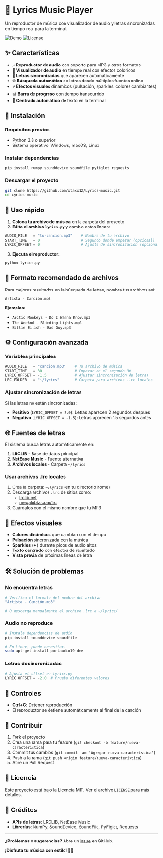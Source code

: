 # 🎵 Lyrics Music Player

Un reproductor de música con visualizador de audio y letras sincronizadas en tiempo real para la terminal.

![Demo](https://img.shields.io/badge/Python-3.8+-blue.svg)
![License](https://img.shields.io/badge/License-MIT-green.svg)

## ✨ Características

- 🎶 **Reproductor de audio** con soporte para MP3 y otros formatos
- 🎨 **Visualizador de audio** en tiempo real con efectos coloridos
- 📝 **Letras sincronizadas** que aparecen automáticamente
- 🌐 **Búsqueda automática** de letras desde múltiples fuentes online
- ⚡ **Efectos visuales** dinámicos (pulsación, sparkles, colores cambiantes)
- 📊 **Barra de progreso** con tiempo transcurrido
- 🎯 **Centrado automático** de texto en la terminal

## 🚀 Instalación

### Requisitos previos
- Python 3.8 o superior
- Sistema operativo: Windows, macOS, Linux

### Instalar dependencias

```bash
pip install numpy sounddevice soundfile pyfiglet requests
```

### Descargar el proyecto

```bash
git clone https://github.com/xtaxx12/Lyrics-music.git
cd Lyrics-music
```

## 🎯 Uso rápido

1. **Coloca tu archivo de música** en la carpeta del proyecto
2. **Edita el archivo `lyrics.py`** y cambia estas líneas:

```python
AUDIO_FILE   = "tu-cancion.mp3"    # Nombre de tu archivo
START_TIME   = 0                   # Segundo donde empezar (opcional)
LYRIC_OFFSET = 0                   # Ajuste de sincronización (opcional)
```

3. **Ejecuta el reproductor:**

```bash
python lyrics.py
```

## 📁 Formato recomendado de archivos

Para mejores resultados en la búsqueda de letras, nombra tus archivos así:

```
Artista - Canción.mp3
```

**Ejemplos:**
- `Arctic Monkeys - Do I Wanna Know.mp3`
- `The Weeknd - Blinding Lights.mp3`
- `Billie Eilish - Bad Guy.mp3`

## ⚙️ Configuración avanzada

### Variables principales

```python
AUDIO_FILE   = "cancion.mp3"    # Tu archivo de música
START_TIME   = 30               # Empezar en el segundo 30
LYRIC_OFFSET = -1.5             # Ajustar sincronización de letras
LRC_FOLDER   = "~/lyrics"       # Carpeta para archivos .lrc locales
```

### Ajustar sincronización de letras

Si las letras no están sincronizadas:
- **Positivo** (`LYRIC_OFFSET = 2.0`): Letras aparecen 2 segundos después
- **Negativo** (`LYRIC_OFFSET = -1.5`): Letras aparecen 1.5 segundos antes

## 🌐 Fuentes de letras

El sistema busca letras automáticamente en:

1. **LRCLIB** - Base de datos principal
2. **NetEase Music** - Fuente alternativa
3. **Archivos locales** - Carpeta `~/lyrics`

### Usar archivos .lrc locales

1. Crea la carpeta: `~/lyrics` (en tu directorio home)
2. Descarga archivos `.lrc` de sitios como:
   - [lrclib.net](https://lrclib.net)
   - [megalobiz.com/lrc](https://megalobiz.com/lrc)
3. Guárdalos con el mismo nombre que tu MP3

## 🎨 Efectos visuales

- **Colores dinámicos** que cambian con el tiempo
- **Pulsación** sincronizada con la música
- **Sparkles** (✦) durante picos de audio altos
- **Texto centrado** con efectos de resaltado
- **Vista previa** de próximas líneas de letra

## 🛠️ Solución de problemas

### No encuentra letras
```bash
# Verifica el formato del nombre del archivo
"Artista - Canción.mp3"

# O descarga manualmente el archivo .lrc a ~/lyrics/
```

### Audio no reproduce
```bash
# Instala dependencias de audio
pip install sounddevice soundfile

# En Linux, puede necesitar:
sudo apt-get install portaudio19-dev
```

### Letras desincronizadas
```python
# Ajusta el offset en lyrics.py
LYRIC_OFFSET = -2.0  # Prueba diferentes valores
```

## 📝 Controles

- **Ctrl+C**: Detener reproducción
- El reproductor se detiene automáticamente al final de la canción

## 🤝 Contribuir

1. Fork el proyecto
2. Crea una rama para tu feature (`git checkout -b feature/nueva-caracteristica`)
3. Commit tus cambios (`git commit -am 'Agregar nueva característica'`)
4. Push a la rama (`git push origin feature/nueva-caracteristica`)
5. Abre un Pull Request

## 📄 Licencia

Este proyecto está bajo la Licencia MIT. Ver el archivo `LICENSE` para más detalles.

## 🙏 Créditos

- **APIs de letras**: LRCLIB, NetEase Music
- **Librerías**: NumPy, SoundDevice, SoundFile, PyFiglet, Requests

---

**¿Problemas o sugerencias?** Abre un [issue](https://github.com/xtaxx12/Lyrics-music/issues) en GitHub.

**¡Disfruta tu música con estilo! 🎵✨**